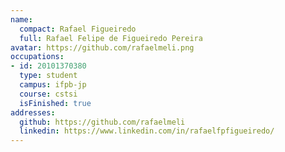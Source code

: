 ```yaml
---
name:
  compact: Rafael Figueiredo
  full: Rafael Felipe de Figueiredo Pereira
avatar: https://github.com/rafaelmeli.png
occupations:
- id: 20101370380
  type: student
  campus: ifpb-jp
  course: cstsi
  isFinished: true
addresses:
  github: https://github.com/rafaelmeli
  linkedin: https://www.linkedin.com/in/rafaelfpfigueiredo/
---
```

